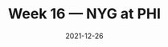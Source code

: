 ---
layout: game
title: Week 16 — NYG at PHI
season: 2021
game_id: 2021_16_NYG_PHI
week: 16
date: 2021-12-26
home_team: PHI
away_team: NYG
final_home: 34
final_away: 10
pbp_url: /assets/data/pbp/2021/2021_16_NYG_PHI.csv.gz
---